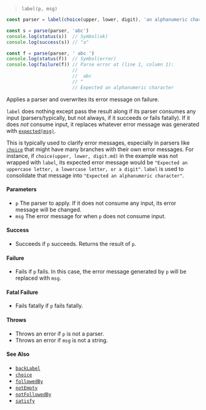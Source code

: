<!--
 Copyright (c) 2020 Thomas J. Otterson
 
 This software is released under the MIT License.
 https://opensource.org/licenses/MIT
-->

> `label(p, msg)`

```javascript
const parser = label(choice(upper, lower, digit), 'an alphanumeric character')

const s = parse(parser, 'abc')
console.log(status(s))  // Symbol(ok)
console.log(success(s)) // "a"

const f = parse(parser, ' abc ')
console.log(status(f))  // Symbol(error)
console.log(failure(f)) // Parse error at (line 1, column 1):
                        //
                        //  abc 
                        // ^
                        // Expected an alphanumeric character
```

Applies a parser and overwrites its error message on failure.

`label` does nothing except pass the result along if its parser consumes any input (parsers/typically, but not always, if it succeeds or fails fatally). If it does *not* consume input, it replaces whatever error message was generated with [`expected(msg)`](../tools/expected.md).

This is typically used to clarify error messages, especially in parsers like [`choice`](choice.md) that might have many branches with their own error messages. For instance, if `choice(upper, lower, digit.md)` in the example was not wrapped with `label`, its expected error message would be `"Expected an uppercase letter, a lowercase letter, or a digit"`. `label` is used to consolidate that message into `"Expected an alphanumeric character"`.

#### Parameters

* `p` The parser to apply. If it does not consume any input, its error message will be changed.
* `msg` The error message for when `p` does not consume input.

#### Success

* Succeeds if `p` succeeds. Returns the result of `p`.

#### Failure

* Fails if `p` fails. In this case, the error message generated by `p` will be replaced with `msg`.

#### Fatal Failure

* Fails fatally if `p` fails fatally.

#### Throws

* Throws an error if `p` is not a parser.
* Throws an error if `msg` is not a string.

#### See Also

* [`backLabel`](backlabel.md)
* [`choice`](choice.md)
* [`followedBy`](followedby.md)
* [`notEmpty`](notempty.md)
* [`notFollowedBy`](notfollowedby.md)
* [`satisfy`](satisfy.md)